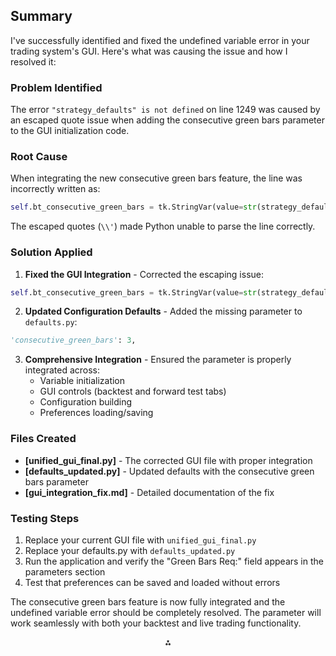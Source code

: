 ## Summary

I've successfully identified and fixed the undefined variable error in your trading system's GUI. Here's what was causing the issue and how I resolved it:

### **Problem Identified**

The error `"strategy_defaults" is not defined` on line 1249 was caused by an escaped quote issue when adding the consecutive green bars parameter to the GUI initialization code.

### **Root Cause**

When integrating the new consecutive green bars feature, the line was incorrectly written as:

```python
self.bt_consecutive_green_bars = tk.StringVar(value=str(strategy_defaults.get(\\'consecutive_green_bars\\', 3)))
```

The escaped quotes (`\\'`) made Python unable to parse the line correctly.

### **Solution Applied**

1. **Fixed the GUI Integration** - Corrected the escaping issue:

```python
self.bt_consecutive_green_bars = tk.StringVar(value=str(strategy_defaults.get('consecutive_green_bars', 3)))
```

2. **Updated Configuration Defaults** - Added the missing parameter to `defaults.py`:

```python
'consecutive_green_bars': 3,
```

3. **Comprehensive Integration** - Ensured the parameter is properly integrated across:
    - Variable initialization
    - GUI controls (backtest and forward test tabs)
    - Configuration building
    - Preferences loading/saving

### **Files Created**

- **[unified_gui_final.py]** - The corrected GUI file with proper integration
- **[defaults_updated.py]** - Updated defaults with the consecutive green bars parameter
- **[gui_integration_fix.md]** - Detailed documentation of the fix


### **Testing Steps**

1. Replace your current GUI file with `unified_gui_final.py`
2. Replace your defaults.py with `defaults_updated.py`
3. Run the application and verify the "Green Bars Req:" field appears in the parameters section
4. Test that preferences can be saved and loaded without errors

The consecutive green bars feature is now fully integrated and the undefined variable error should be completely resolved. The parameter will work seamlessly with both your backtest and live trading functionality.

<div style="text-align: center">⁂</div>

[^1]: indicators.py

[^2]: liveStrategy.py

[^3]: researchStrategy.py

[^4]: defaults.py

[^5]: backtest_runner.py

[^6]: results.py

[^7]: position_manager.py

[^8]: unified_gui.py

[^9]: config_helper.py

[^10]: https://stackoverflow.com/questions/19983239/tkinter-stringvar-error

[^11]: https://www.reddit.com/r/learnpython/comments/1jchrri/why_is_this_variable_undefined_custom_tkinter/

[^12]: https://forum.freecodecamp.org/t/python-tkinter-entry-get-not-returning-a-value/535633

[^13]: https://www.geeksforgeeks.org/python/python-setting-and-retrieving-values-of-tkinter-variable/

[^14]: https://rollbar.com/blog/undefined-variable-nameerror-python/

[^15]: https://www.youtube.com/watch?v=JuA10HyKKyw

[^16]: https://www.geeksforgeeks.org/python/tracing-tkinter-variables-in-python/

[^17]: https://python-forum.io/thread-29190.html

[^18]: https://github.com/astral-sh/uv/issues/7036

[^19]: https://www.cs.mcgill.ca/~hv/classes/MS/TkinterPres/

[^20]: https://ppl-ai-code-interpreter-files.s3.amazonaws.com/web/direct-files/6ec8760be0018d06edb04e3aa15e1ea8/24d7af26-9b66-4c1a-aa85-c94d14749bf5/6c7b28c0.py

[^21]: https://ppl-ai-code-interpreter-files.s3.amazonaws.com/web/direct-files/6ec8760be0018d06edb04e3aa15e1ea8/b4f6b300-98e4-458f-a9fb-f3f9f97f72bc/476ec72e.py

[^22]: https://ppl-ai-code-interpreter-files.s3.amazonaws.com/web/direct-files/6ec8760be0018d06edb04e3aa15e1ea8/d8895e2a-945d-4a63-8660-47d40d35ed98/d008fdd1.py

[^23]: https://ppl-ai-code-interpreter-files.s3.amazonaws.com/web/direct-files/6ec8760be0018d06edb04e3aa15e1ea8/39ea424a-0e70-4dc4-94c9-055b8cfd212d/09611edc.md

